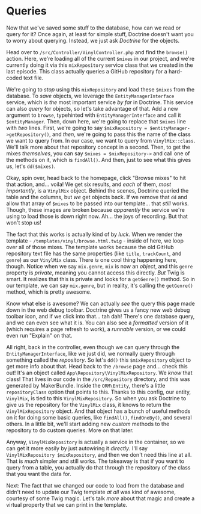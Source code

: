 # Queries

Now that we've saved some stuff to the database, how can we read or query for it? Once again, at least for simple stuff, Doctrine doesn't want you to worry about querying. Instead, we just ask *Doctrine* for the objects.

Head over to `/src/Controller/VinylController.php` and find the `browse()` action. Here, we're loading all of the current `$mixes` in our project, and we're currently doing it via this `mixRepository` service class that we created in the last episode. This class actually queries a GitHub repository for a hard-coded text file.

We're going to *stop* using this `mixRepository` and load these `$mixes` from the database. To *save* objects, we leverage the `EntityManagerInterface` service, which is *the* most important service *by far* in Doctrine. This service can also *query* for objects, so let's take advantage of that. Add a new argument to `browse`, typehinted with `EntityManagerInterface` and call it `$entityManager`. Then, down here, we're going to replace that `$mixes` line with *two* lines. First, we're going to say `$mixRepository = $entityManager->getRepository()`, and *then*, we're going to pass this the name of the class we want to query from. In our case, we want to query from `VinylMix::class`. We'll talk more about that repository concept in a second. Then, to get the mixes *themselves*, you can say `$mixes = $mixRepository->` and call one of the methods on it, which is `findAll()`. And then, just to see what this gives us, let's `dd($mixes)`.

Okay, spin over, head back to the homepage, click "Browse mixes" to hit that action, and... voila! We get six results, and *each* of them, *most importantly*, is a `VinylMix` object. Behind the scenes, Doctrine queried the table and the columns, but *we* get objects back. If we remove that `dd` and allow that array of `$mixes` to be passed into our template... that *still* works. Though, these images are broken because *apparently* the service we're using to load those is down right now. Ah... the joys of recording. But that won't stop us!

The fact that this works is actually kind of by *luck*. When we render the template - `/templates/vinyl/browse.html.twig` - inside of here, we loop over all of those mixes. The template works because the old GitHub repository text file has the same properties (like `title`, `trackCount`, and `genre`) as our `VinylMix` class. There *is* one cool thing happening here, though. Notice when we say `mix.genre`, `mix` is now an *object*, and this `genre` property is *private*, meaning you cannot access this directly. *But* Twig is smart. It realizes that this is private and looks for a `getGenre()` method. So in our template, we can say `mix.genre`, but in reality, it's calling the `getGenre()` method, which is pretty awesome.

Know what else is awesome? We can actually *see* the query this page made down in the web debug toolbar. Doctrine gives us a fancy new web debug toolbar icon, and if we click into that... tah dah! There's one database query, and we can even see what it is. You can also see a *formatted* version of it (which requires a page refresh to work), a *runnable* version, or we could even run "Explain" on that.

All right, back in the controller, even though we can query through the `EntityManagerInterface`, like we just did, we normally query through something called the *repository*. So let's `dd()` this `$mixRepository` object to get more info about that. Head back to the `/browse` page and... check this out! It's an object called `App\Repository\VinylMixRepository`. We *know* that class! That lives in our code in the `/src/Repository` directory, and this was generated by MakerBundle. Inside the `ORM\Entity`, there's a little `repositoryClass` option that points to this. Thanks to this config, our entity, `VinylMix`, is tied to this `VinylMixRepository`. So when you ask Doctrine to give us the repository for the `VinylMix` class, it knows to return the `VinylMixRepository` object. And that object has a bunch of useful methods on it for doing some basic queries, like `findAll()`, `findOneBy()`, and several others. In a little bit, we'll start adding new *custom* methods to the repository to do custom queries. More on that later.

Anyway, `VinylMixRepository` is actually a service in the container, so we can get it more easily by just autowiring it *directly*. I'll say `VinylMixRepository $mixRepository`, and then we don't need this line at all. That is *much* simpler and still works. The takeaway is that if you want to query from a table, you actually do that through the repository of the class that you want the data for.

Next: The fact that we changed our code to load from the database and didn't need to update our Twig template *at all* was kind of awesome, courtesy of some Twig magic. Let's talk *more* about that magic and create a virtual property that we can print in the template.
